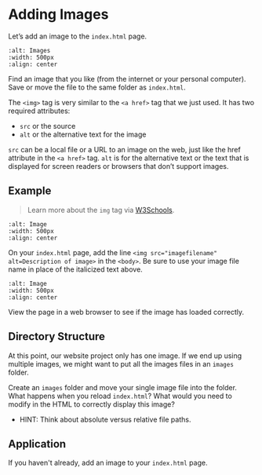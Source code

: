 # Adding Images

Let’s add an image to the `index.html` page. 

```{image} ../images/ch5/Fig_I.png
:alt: Images
:width: 500px
:align: center
```

Find an image that you like (from the internet or your personal computer). Save or move the file to the same folder as `index.html`.

The `<img>` tag is very similar to the `<a href>` tag that we just used. It has two required attributes:
- `src` or the source
-  `alt` or the alternative text for the image

`src` can be a local file or a URL to an image on the web, just like the href attribute in the `<a href>` tag. `alt` is for the alternative text or the text that is displayed for screen readers or browsers that don’t support images. 

## Example

<blockquote>Learn more about the <code>img</code> tag via <a href="http://www.w3schools.com/tags/tag_img.asp">W3Schools</a>.</blockquote>

```{image} ../images/ch5/Fig_M.png
:alt: Image
:width: 500px
:align: center
```

On your `index.html` page, add the line `<img src="imagefilename" alt=Description of image>` in the `<body>`. Be sure to use your image file name in place of the italicized text above. 

```{image} ../images/ch5/Image_12.jpg
:alt: Image
:width: 500px
:align: center
```

View the page in a web browser to see if the image has loaded correctly.

## Directory Structure

At this point, our website project only has one image. If we end up using multiple images, we might want to put all the images files in an `images` folder.

Create an `images` folder and move your single image file into the folder. What happens when you reload `index.html`? What would you need to modify in the HTML to correctly display this image?
- HINT: Think about absolute versus relative file paths.

## <i class="fa-solid fa-clipboard-question" aria-hidden="true"></i> Application

If you haven't already, add an image to your `index.html` page.